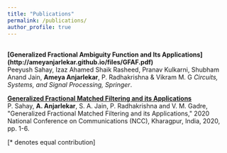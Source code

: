 ```yaml
---
title: "Publications"
permalink: /publications/
author_profile: true
---
```

<br>
<b>[Generalized Fractional Ambiguity Function and Its Applications](http://ameyanjarlekar.github.io/files/GFAF.pdf)</b> <br> 
Peeyush Sahay, Izaz Ahamed Shaik Rasheed, Pranav Kulkarni, Shubham Anand Jain, <b>Ameya Anjarlekar</b>, P. Radhakrishna & Vikram M. G
<i>Circuits, Systems, and Signal Processing, Springer</i>.

<b>[Generalized Fractional Matched Filtering and its Applications](https://ieeexplore.ieee.org/document/9055991)</b> <br> 
P. Sahay, <b>A. Anjarlekar</b>, S. A. Jain, P. Radhakrishna and V. M. Gadre, "Generalized Fractional Matched Filtering and its Applications," 2020 National Conference on Communications (NCC), Kharagpur, India, 2020, pp. 1-6.





[\* denotes equal contribution]
